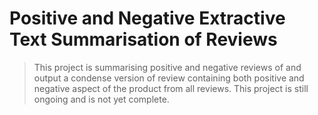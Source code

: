 # Positive and Negative Extractive Text Summarisation of Reviews

> This project is summarising positive and negative reviews of and output a condense version of review containing both positive and negative aspect of the product from all reviews. This project is still ongoing and is not yet complete.
